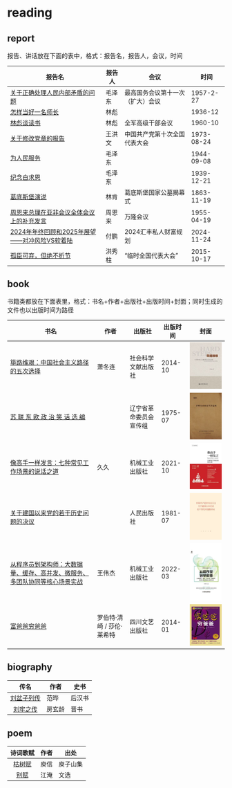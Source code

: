 # reading

## report

报告、讲话放在下面的表中，格式：报告名，报告人，会议，时间

| 报告名 | 报告人 | 会议 | 时间 |
|---|---|---|---|
| [关于正确处理人民内部矛盾的问题](report/1957/02/570227-mzd/README.md) | 毛泽东 | 最高国务会议第十一次（扩大）会议 | 1957-2-27 |
| [怎样当好一名师长](report/1936/12/3612-lb/README.md) | 林彪 |  | 1936-12 |
| [林彪谈读书](report/1960/10/6010-lb/README.md) | 林彪 | 全军高级干部会议 | 1960-10 |
| [关于修改党章的报告](report/1973/08/3001-1379/README.md) | 王洪文 | 中国共产党第十次全国代表大会 | 1973-08-24 |
| [为人民服务](report/1944/09/440908-mzd/README.md) | 毛泽东 | | 1944-09-08 |
| [纪念白求恩](report/1939/12/391221-mzd/README.md) | 毛泽东 | | 1939-12-21 |
| [葛底斯堡演说](report/1863/11/631119-lincoln/README.md) | 林肯 | 葛底斯堡国家公墓揭幕式 | 1863-11-19 |
| [周恩来总理在亚非会议全体会议上的补充发言](report/1955/04/550419-zel/README.md) | 周恩来 | 万隆会议 | 1955-04-19 |
| [2024年年终回顾和2025年展望——对冲风险VS软着陆](report/2024/11/241124-fp/README.md) | 付鹏 | 2024汇丰私人财富规划 | 2024-11-24 |
| [孤臣可弃，但绝不折节](report/2015/10/151017-hxj/README.md) | 洪秀柱 | “临时全国代表大会” | 2015-10-17 |

## book

书籍类都放在下面表里，格式：书名+作者+出版社+出版时间+封面；同时生成的文件也以出版时间为路径

| 书名 | 作者 | 出版社 | 出版时间 | 封面 |
|---|---|---|---|---|
| [筚路维艰：中国社会主义路径的五次选择](book/2014/10/978-7-5097-6324-7/README.md) | 萧冬连 | 社会科学文献出版社 | 2014-10 | ![](book/2014/10/978-7-5097-6324-7/image/978-7-5097-6324-7.thumb.jpg) |
| [苏 联 东 欧 政 治 笑 话 选 编](book/1975/07/sldozzxhxb/README.md) |  | 辽宁省革命委员会宣传组 | 1975-07 | ![](book/1975/07/sldozzxhxb/image/sldozzxhxb.thumb.jpg) |
| [像高手一样发言：七种常见工作场景的说话之道](book/2021/10/978-7-111-66385-0/README.md) | 久久 | 机械工业出版社 | 2021-10 | ![](book/2021/10/978-7-111-66385-0/image/978-7-111-66385-0.thumb.jpg) |
| [关于建国以来党的若干历史问题的决议](book/1981/07/3001-1794/README.md) |  | 人民出版社 | 1981-07 | ![](book/1981/07/3001-1794/image/3001-1794.thumb.jpg) |
| [从程序员到架构师：大数据量、缓存、高并发、微服务、多团队协同等核心场景实战](book/2022/03/978-7-111-69984-2/README.md) | 王伟杰 | 机械工业出版社 | 2022-03 | ![](book/2022/03/978-7-111-69984-2/image/978-7-111-69984-2.thumb.jpg) |
| [富爸爸穷爸爸](book/2014/01/978-7-5411-3812-6/README.md) | 罗伯特·清崎 / 莎伦·莱希特 | 四川文艺出版社 | 2014-01 | ![](book/2014/01/978-7-5411-3812-6/image/978-7-5411-3812-6.thumb.jpg) |

## biography

| 传名 | 作者 | 史书 |
|:---:|---|---|
| [刘盆子列传](biography/houhanshu/liupenzizhuan/README.md) | 范晔 | 后汉书 |
| [刘牢之传](biography/jinshu/liulaozhi/README.md) | 房玄龄 | 晋书 |

## poem

| 诗词歌赋 | 作者 | 出处 |
|:---:|---|---|
| [枯树赋](poem/yuxin/kushufu/README.md) | 庾信 | 庾子山集 |
| [别赋](poem/jiangyan/biefu/README.md) | 江淹 | 文选 |
